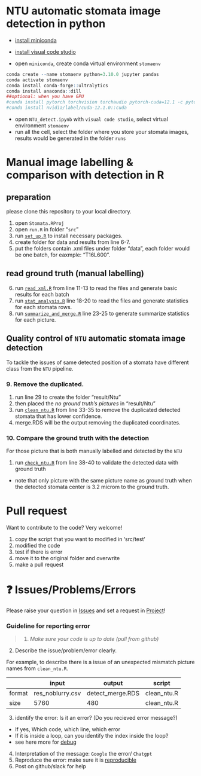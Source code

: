 
<!-- README.md is generated from README.Rmd. Please edit that file -->

# NTU automatic stomata image detection in python

- [install
  miniconda](https://docs.anaconda.com/free/miniconda/miniconda-install/)

- [install visual code studio](https://code.visualstudio.com/download)

- open `miniconda`, create conda virtual environment `stomaenv`

``` r
conda create --name stomaenv python=3.10.0 jupyter pandas
conda activate stomaenv
conda install conda-forge::ultralytics
conda install anaconda::dill
##optional: when you have GPU
#conda install pytorch torchvision torchaudio pytorch-cuda=12.1 -c pytorch -c nvidia
#conda install nvidia/label/cuda-12.1.0::cuda
```

- open `NTU_detect.ipynb` with `visual code studio`, select virtual
  environment `stomaenv`
- run all the cell, select the folder where you store your stomata
  images, results would be generated in the folder `runs`

# Manual image labelling & comparison with detection in R

## preparation

please clone this repository to your local directory.

1.  open `Stomata.RProj`
2.  open `run.R` in folder “`src`”
3.  run
    [`set_up.R`](https://github.com/Illustratien/Stomata/blob/main/src/modules/set_up.R)
    to install necessary packages.
4.  create folder for data and results from line 6-7.
5.  put the folders contain .xml files under folder “data”, each folder
    would be one batch, for eaxmple: “T16L600”.

## read ground truth (manual labelling)

6.  run
    [`read_xml.R`](https://github.com/Illustratien/Stomata/blob/main/src/modules/read_xml.R)
    from line 11-13 to read the files and generate basic results for
    each batch
7.  run
    [`stat_analysis.R`](https://github.com/Illustratien/Stomata/blob/main/src/modules/stat_analysis.R)
    line 18-20 to read the files and generate statistics for each
    stomata rows.
8.  run
    [`summarize_and_merge.R`](https://github.com/Illustratien/Stomata/blob/main/src/modules/summarize_and_merge.R)
    line 23-25 to generate summarize statistics for each picture.

## Quality control of `NTU` automatic stomata image detection

To tackle the issues of same detected position of a stomata have
different class from the `NTU` pipeline.

### 9. Remove the duplicated.

1.  run line 29 to create the folder “result/Ntu”
2.  then placed the *no ground truth’s pictures* in “result/Ntu”
3.  run
    [`clean_ntu.R`](https://github.com/Illustratien/Stomata/blob/main/src/modules/check_ntu.R)
    from line 33-35 to remove the duplicated detected stomata that has
    lower confidence.
4.  merge.RDS will be the output removing the duplicated coordinates.

### 10. Compare the ground truth with the detection

For those picture that is both manually labelled and detected by the
`NTU`

1.  run
    [`check_ntu.R`](https://github.com/Illustratien/Stomata/blob/main/src/modules/clean_ntu.R)
    from line 38-40 to validate the detected data with ground truth

- note that only picture with the same picture name as ground truth when
  the detected stomata center is 3.2 microm to the ground truth.

# Pull request

Want to contribute to the code? Very welcome!

1.  copy the script that you want to modified in ‘src/test’
2.  modified the code
3.  test if there is error
4.  move it to the original folder and overwrite
5.  make a pull request

# ❓ Issues/Problems/Errors

Please raise your question in
[Issues](https://github.com/HU-IGPS/Photosynthesis-Yichen-Model/issues)
and set a request in
[Project](https://github.com/orgs/HU-IGPS/projects/3)!

### Guideline for reporting error

> 1.  *Make sure your code is up to date (pull from github)*

2.  Describe the issue/problem/error clearly.

For example, to describe there is a issue of an unexpected mismatch
picture names from `clean_ntu.R`.

|        | input            | output           | script      |
|--------|------------------|------------------|-------------|
| format | res_noblurry.csv | detect_merge.RDS | clean_ntu.R |
| size   | 5760             | 480              | clean_ntu.R |

3.  identify the error: Is it an error? (Do you recieved error message?)

- If yes, Which code, which line, which error
- If it is inside a loop, can you identify the index inside the loop?
- see here more for
  [debug](https://ericlippert.com/2014/03/05/how-to-debug-small-programs/)

4.  Interpretation of the message: `Google` the error/ `Chatgpt`
5.  Reproduce the error: make sure it is
    [reproducible](https://stackoverflow.com/help/minimal-reproducible-example)
6.  Post on github/slack for help
